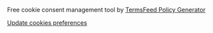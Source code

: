 <script src="{{ site.baseurl }}/assets/js/jquery.min.js"></script>
<script src="{{ site.baseurl }}/assets/js/popper.js"></script>
<script src="{{ site.baseurl }}/assets/js/bootstrap.min.js"></script>
<script src="{{ site.baseurl }}/assets/js/plugin/slick.min.js"></script>
<script src="{{ site.baseurl }}/assets/js/plugin/html5lightbox.js"></script>
<script src="{{ site.baseurl }}/assets/js/plugin/counter.js"></script>
<script src="{{ site.baseurl }}/assets/js/placeholdem.min.js"></script>
<script src="{{ site.baseurl }}/assets/js/script.js"></script>
<!--script
    type="text/javascript"
    async defer
    src="//assets.pinterest.com/js/pinit.js"
></script-->

<!-- Cookie Consent by TermsFeed https://www.TermsFeed.com -->
<script type="text/javascript" src="https://www.termsfeed.com/public/cookie-consent/4.0.0/cookie-consent.js" charset="UTF-8"></script>
<script type="text/javascript" charset="UTF-8">
document.addEventListener('DOMContentLoaded', function () {
cookieconsent.run({"notice_banner_type":"simple","consent_type":"express","palette":"dark","language":"fr","page_load_consent_levels":["strictly-necessary"],"notice_banner_reject_button_hide":false,"preferences_center_close_button_hide":false,"page_refresh_confirmation_buttons":false,"website_name":"cs-interieurs","website_privacy_policy_url":"https://cs-interieurs.com/fr/privacy-policy"});
});
</script>

<noscript>Free cookie consent management tool by <a href="https://www.termsfeed.com/" rel="nofollow noopener">TermsFeed Policy Generator</a></noscript>
<!-- End Cookie Consent by TermsFeed https://www.TermsFeed.com -->





<!-- Below is the link that users can use to open Preferences Center to change their preferences. Do not modify the ID parameter. Place it where appropriate, style it as needed. -->

<a href="#" id="open_preferences_center">Update cookies preferences</a>